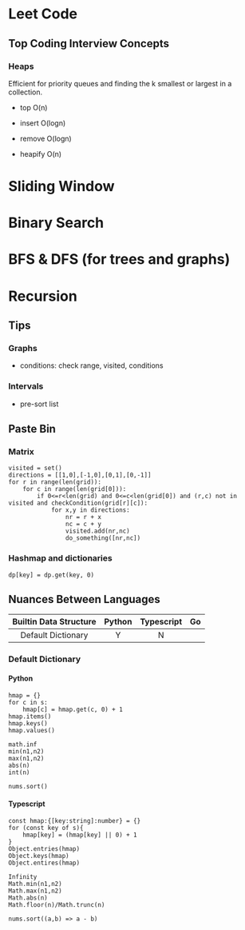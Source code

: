 # Leet Code

## Top Coding Interview Concepts

### Heaps

Efficient for priority queues and finding the k smallest or largest in a collection.

- top O(n)

- insert O(logn)

- remove O(logn)

- heapify O(n)

# Sliding Window

# Binary Search

# BFS & DFS (for trees and graphs)

# Recursion

## Tips

### Graphs

- conditions: check range, visited, conditions

### Intervals

- pre-sort list

## Paste Bin

### Matrix

```
visited = set()
directions = [[1,0],[-1,0],[0,1],[0,-1]]
for r in range(len(grid)):
	for c in range(len(grid[0])):
		if 0<=r<len(grid) and 0<=c<len(grid[0]) and (r,c) not in visited and checkCondition(grid[r][c]):
			for x,y in directions:
				nr = r + x
				nc = c + y
				visited.add(nr,nc)
				do_something([nr,nc])
```

### Hashmap and dictionaries

```
dp[key] = dp.get(key, 0)
```

## Nuances Between Languages

| Builtin Data Structure | Python | Typescript | Go  |
| :--------------------: | :----: | :--------: | :-: |
|   Default Dictionary   |   Y    |     N      |     |

### Default Dictionary

#### Python

```
hmap = {}
for c in s:
	hmap[c] = hmap.get(c, 0) + 1
hmap.items()
hmap.keys()
hmap.values()
```

```
math.inf
min(n1,n2)
max(n1,n2)
abs(n)
int(n)
```

```
nums.sort()
```

#### Typescript

```
const hmap:{[key:string]:number} = {}
for (const key of s){
	hmap[key] = (hmap[key] || 0) + 1
}
Object.entries(hmap)
Object.keys(hmap)
Object.entires(hmap)
```

```
Infinity
Math.min(n1,n2)
Math.max(n1,n2)
Math.abs(n)
Math.floor(n)/Math.trunc(n)
```

```
nums.sort((a,b) => a - b)
```
